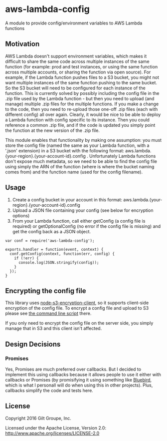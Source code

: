 # aws-lambda-config
A module to provide config/environment variables to AWS Lambda functions

## Motivation
AWS Lambda doesn't support environment variables, which makes it difficult to share the same code across
multiple instances of the same function (for example: prod and test instances, or using the same function
across multiple accounts, or sharing the function via open source). For example, if the Lambda function
pushes files to a S3 bucket, you might not want multiple instances of the same function pushing to the
same bucket. So the S3 bucket will need to be configured for each instance of the function. This is
currently solved by possibly including the config file in the .zip file used by the Lambda function - but
then you need to upload (and manage) multiple .zip files for the multiple functions. If you make a change to
the code, then you need to re-upload those one-off .zip files (each with different config) all over again.
Clearly, it would be nice to be able to deploy a Lambda function with config specific to its instance. Then
you could reference a common .zip file, and if the code is updated you simply point the function at the new
version of the .zip file.

This module enables that functionality by making one assumption: you must store the config file (named the
same as your Lambda function, with a '.json' extension) in a S3 bucket with the following format: 
aws.lambda.{your-region}.{your-account-id}.config . Unfortunately Lambda functions don't expose much
metadata, so we need to be able to find the config file using simply the ARN of the function (where is where
the bucket naming comes from) and the function name (used for the config filename).


## Usage
1. Create a config bucket in your account in this format: aws.lambda.{your-region}.{your-account-id}.config
2. Upload a JSON file containing your config (see below for encryption options)
3. From your Lambda function, call either getConfig (a config file is required) or getOptionalConfig (no error
   if the config file is missing) and get the config back as a JSON object.

```
var conf = require('aws-lambda-config');

exports.handler = function(event, context) {
  conf.getConfig(context, function(err, config) {
    if (!err) {
      console.log(JSON.stringify(config));
    }
  });
}
```


## Encrypting the config file
This library uses [node-s3-encryption-client](https://github.com/gilt/node-s3-encryption-client), so it
supports client-side encryption of the config file. To encrypt a config file and upload to S3 please see
[the command line script](https://github.com/gilt/node-s3-encryption-client/blob/master/bin/s3-put-encrypted)
there.

If you only need to encrypt the config file on the server side, you simply manage that in S3 and this
client isn't affected.


## Design Decisions

### Promises
Yes, Promises are much preferred over callbacks. But I decided to implement this using callbacks because it
allows people to use it either with callbacks or Promises (by promisifying it using something like
[Bluebird](http://bluebirdjs.com/), which is what I personall will do when using this in other projects). Plus,
callbacks simplify the code and tests here.


## License
Copyright 2016 Gilt Groupe, Inc.

Licensed under the Apache License, Version 2.0: http://www.apache.org/licenses/LICENSE-2.0